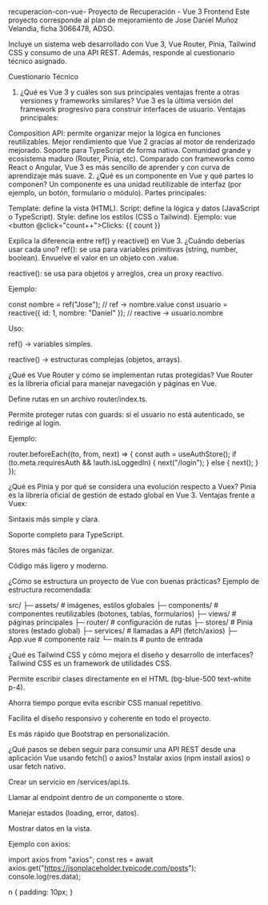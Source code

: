 recuperacion-con-vue-
Proyecto de Recuperación - Vue 3 Frontend
Este proyecto corresponde al plan de mejoramiento de Jose Daniel Muñoz Velandia, ficha 3066478, ADSO.

Incluye un sistema web desarrollado con Vue 3, Vue Router, Pinia, Tailwind CSS y consumo de una API REST.
Además, responde al cuestionario técnico asignado.

Cuestionario Técnico
1. ¿Qué es Vue 3 y cuáles son sus principales ventajas frente a otras versiones y frameworks similares?
Vue 3 es la última versión del framework progresivo para construir interfaces de usuario.
Ventajas principales:

Composition API: permite organizar mejor la lógica en funciones reutilizables.
Mejor rendimiento que Vue 2 gracias al motor de renderizado mejorado.
Soporte para TypeScript de forma nativa.
Comunidad grande y ecosistema maduro (Router, Pinia, etc).
Comparado con frameworks como React o Angular, Vue 3 es más sencillo de aprender y con curva de aprendizaje más suave.
2. ¿Qué es un componente en Vue y qué partes lo componen?
Un componente es una unidad reutilizable de interfaz (por ejemplo, un botón, formulario o módulo).
Partes principales:

Template: define la vista (HTML).
Script: define la lógica y datos (JavaScript o TypeScript).
Style: define los estilos (CSS o Tailwind).
Ejemplo: vue <button @click="count++">Clicks: {{ count }}

<script setup> import { ref } from "vue"; const count = ref(0); </script> <style scoped> button { padding 10px; } </style>
Explica la diferencia entre ref() y reactive() en Vue 3. ¿Cuándo deberías usar cada uno?
ref(): se usa para variables primitivas (string, number, boolean). Envuelve el valor en un objeto con .value.

reactive(): se usa para objetos y arreglos, crea un proxy reactivo.

Ejemplo:

const nombre = ref("Jose"); // ref -> nombre.value const usuario = reactive({ id: 1, nombre: "Daniel" }); // reactive -> usuario.nombre

Uso:

ref() → variables simples.

reactive() → estructuras complejas (objetos, arrays).

¿Qué es Vue Router y cómo se implementan rutas protegidas?
Vue Router es la librería oficial para manejar navegación y páginas en Vue.

Define rutas en un archivo router/index.ts.

Permite proteger rutas con guards: si el usuario no está autenticado, se redirige al login.

Ejemplo:

router.beforeEach((to, from, next) => { const auth = useAuthStore(); if (to.meta.requiresAuth && !auth.isLoggedIn) { next("/login"); } else { next(); } });

¿Qué es Pinia y por qué se considera una evolución respecto a Vuex?
Pinia es la librería oficial de gestión de estado global en Vue 3. Ventajas frente a Vuex:

Sintaxis más simple y clara.

Soporte completo para TypeScript.

Stores más fáciles de organizar.

Código más ligero y moderno.

¿Cómo se estructura un proyecto de Vue con buenas prácticas?
Ejemplo de estructura recomendada:

src/ ├─ assets/ # imágenes, estilos globales ├─ components/ # componentes reutilizables (botones, tablas, formularios) ├─ views/ # páginas principales ├─ router/ # configuración de rutas ├─ stores/ # Pinia stores (estado global) ├─ services/ # llamadas a API (fetch/axios) ├─ App.vue # componente raíz └─ main.ts # punto de entrada

¿Qué es Tailwind CSS y cómo mejora el diseño y desarrollo de interfaces?
Tailwind CSS es un framework de utilidades CSS.

Permite escribir clases directamente en el HTML (bg-blue-500 text-white p-4).

Ahorra tiempo porque evita escribir CSS manual repetitivo.

Facilita el diseño responsivo y coherente en todo el proyecto.

Es más rápido que Bootstrap en personalización.

¿Qué pasos se deben seguir para consumir una API REST desde una aplicación Vue usando fetch() o axios?
Instalar axios (npm install axios) o usar fetch nativo.

Crear un servicio en /services/api.ts.

Llamar al endpoint dentro de un componente o store.

Manejar estados (loading, error, datos).

Mostrar datos en la vista.

Ejemplo con axios:

import axios from "axios"; const res = await axios.get("https://jsonplaceholder.typicode.com/posts"); console.log(res.data);

n { padding: 10px; } </style>
